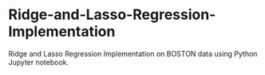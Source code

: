 # Ridge-and-Lasso-Regression-Implementation
Ridge and Lasso Regression Implementation on BOSTON data using Python Jupyter notebook.
